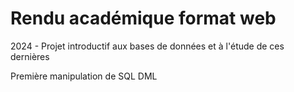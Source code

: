 # Rendu académique format web
2024 - Projet introductif aux bases de données et à l'étude de ces dernières

Première manipulation de SQL DML
